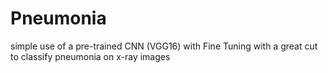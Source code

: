 # Pneumonia

simple use of a pre-trained CNN (VGG16) with Fine Tuning with a great cut to classify pneumonia on x-ray images
